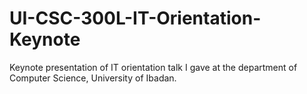 # UI-CSC-300L-IT-Orientation-Keynote
Keynote presentation of IT orientation talk I gave at the department of Computer Science, University of Ibadan.
